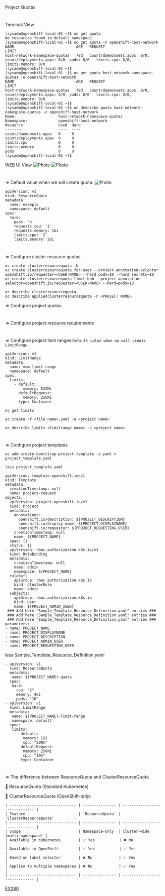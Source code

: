 

Project Quotas

#
Terminal View

    [sysadm@openshift-local-01 ~]$ oc get quota
    No resources found in default namespace.
    [sysadm@openshift-local-01 ~]$ oc get quota -n openshift-host-network
    NAME                            AGE   REQUEST                                                              LIMIT
    host-network-namespace-quotas   78d   count/daemonsets.apps: 0/0, count/deployments.apps: 0/0, pods: 0/0   limits.cpu: 0/0, limits.memory: 0/0
    [sysadm@openshift-local-01 ~]$ 
    [sysadm@openshift-local-01 ~]$ oc get quota host-network-namespace-quotas -n openshift-host-network
    NAME                            AGE   REQUEST                                                              LIMIT
    host-network-namespace-quotas   78d   count/daemonsets.apps: 0/0, count/deployments.apps: 0/0, pods: 0/0   limits.cpu: 0/0, limits.memory: 0/0
    [sysadm@openshift-local-01 ~]$ 
    [sysadm@openshift-local-01 ~]$ oc describe quota host-network-namespace-quotas -n openshift-host-network
    Name:                   host-network-namespace-quotas
    Namespace:              openshift-host-network
    Resource                Used  Hard
    --------                ----  ----
    count/daemonsets.apps   0     0
    count/deployments.apps  0     0
    limits.cpu              0     0
    limits.memory           0     0
    pods                    0     0
    [sysadm@openshift-local-01 ~]$ 

WEB UI View
![Photo](https://github.com/Adrianhein/My_ex280_preparation/blob/main/images/ResourceQuota.png)
![Photo](https://github.com/Adrianhein/My_ex280_preparation/blob/main/images/ResourceQuota_1.png)

#
#
=> Default value when we will create quota:
![Photo](https://github.com/Adrianhein/My_ex280_preparation/blob/main/images/create%20quota%20default%20value.png)


    apiVersion: v1
    kind: ResourceQuota
    metadata:
      name: example
      namespace: default
    spec:
      hard:
        pods: '4'
        requests.cpu: '1'
        requests.memory: 1Gi
        limits.cpu: '2'
        limits.memory: 2Gi

#
#
 =>   Configure cluster resource quotas

    oc create clusterresourcequota -h
    oc create clusterresourcequota for-user --project-annotation-selector openshift.io/requester=<USER-NAME> --hard pods=10 --hard secrets=10
    oc create clusterresourcequota limit-bob --project-annotation-selector=openshift.io/requester=<USER-NAME> --hard=pods=10

    oc describe clusterresourcequota
    oc describe appliedclusterresourcequota -n <PROJECT NAME>


 =>   Configure project quotas
 #
 =>   Configure project resource requirements
 #
=>   Configure project limit ranges
`Default value when we will create LimitRange`

    apiVersion: v1
    kind: LimitRange
    metadata:
      name: mem-limit-range
      namespace: default
    spec:
      limits:
        - default:
            memory: 512Mi
          defaultRequest:
            memory: 256Mi
          type: Container

   `oc get limits`
   
   `oc create -f <file name>.yaml -n <project name>`
   
   `oc describe limits <limitrange name> -n <project name>`
 
#
 =>   Configure project templates

`oc adm create-bootstrap-project-template -o yaml > project_template.yaml`

`less project_template.yaml`

    apiVersion: template.openshift.io/v1
    kind: Template
    metadata:
      creationTimestamp: null
      name: project-request
    objects:
    - apiVersion: project.openshift.io/v1
      kind: Project
      metadata:
        annotations:
          openshift.io/description: ${PROJECT_DESCRIPTION}
          openshift.io/display-name: ${PROJECT_DISPLAYNAME}
          openshift.io/requester: ${PROJECT_REQUESTING_USER}
        creationTimestamp: null
        name: ${PROJECT_NAME}
      spec: {}
      status: {}
    - apiVersion: rbac.authorization.k8s.io/v1
      kind: RoleBinding
      metadata:
        creationTimestamp: null
        name: admin
        namespace: ${PROJECT_NAME}
      roleRef:
        apiGroup: rbac.authorization.k8s.io
        kind: ClusterRole
        name: admin
      subjects:
      - apiGroup: rbac.authorization.k8s.io
        kind: User
        name: ${PROJECT_ADMIN_USER}
     ### Add here "Sample_Template_Resource_Definition.yaml" entries ###
     ### Add here "Sample_Template_Resource_Definition.yaml" entries ###
     ### Add here "Sample_Template_Resource_Definition.yaml" entries ###
    parameters:
    - name: PROJECT_NAME
    - name: PROJECT_DISPLAYNAME
    - name: PROJECT_DESCRIPTION
    - name: PROJECT_ADMIN_USER
    - name: PROJECT_REQUESTING_USER


less Sample_Template_Resource_Definition.yaml

    - apiVersion: v1
      kind: ResourceQuota
      metadata:
       name: $(PROJECT_NAME)-quota
      spec:
       hard: 
         cpu: "2"
         memory: 4Gi
         pods: "10"
    - apiVersion: v1
      kind: LimitRange
      metadata:
       name: $(PROJECT_NAME)-limit-range
       namespace: default
      spec:
       limits:
         - default:
            memory: 1Gi
            cpu: "200m"
           defaultRequest:
            memory: 256Mi
            cpu: "10m"
           type: Container

#
#
=> The difference between ResourceQuota and ClusterResourceQuota 

🔹 ResourceQuota (Standard Kubernetes)

🔸 ClusterResourceQuota (OpenShift-only)

    | ------------------------------ | --------------- | ------------------------------ |
    | Feature                        | `ResourceQuota` | `ClusterResourceQuota`         |
    | ------------------------------ | --------------- | ------------------------------ |
    | Scope                          | Namespace-only  | Cluster-wide (multi-namespace) |
    | Available in Kubernetes        | ✅ Yes           | ❌ No                         |
    | Available in OpenShift         | ✅ Yes           | ✅ Yes                        |
    | Based on label selector        | ❌ No            | ✅ Yes                        |
    | Applies to multiple namespaces | ❌ No            | ✅ Yes                        |
    | ------------------------------ | --------------- | ------------------------------ |


[EX280](https://www.redhat.com/en/services/training/red-hat-certified-openshift-administrator-exam?section=objectives)

